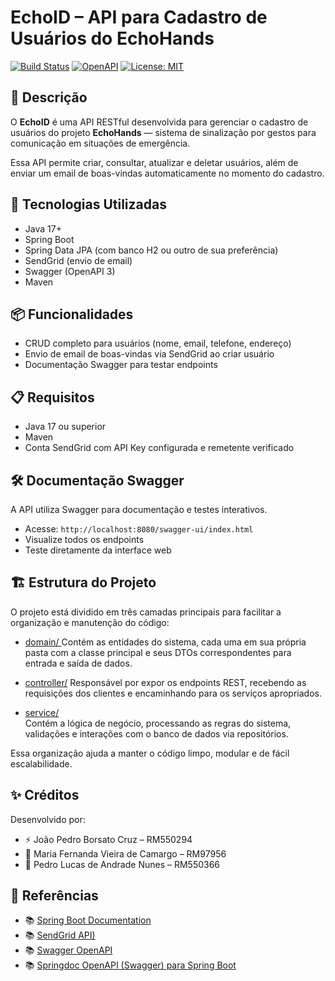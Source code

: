 # EchoID – API para Cadastro de Usuários do EchoHands

[![Build Status](https://img.shields.io/badge/build-passing-brightgreen)](https://github.com/seuusuario/EchoID/actions)
[![OpenAPI](https://img.shields.io/badge/OpenAPI-Swagger-blue)](http://localhost:8080/swagger-ui.html)
[![License: MIT](https://img.shields.io/badge/license-MIT-green)](LICENSE)

## 🚀 Descrição

O **EchoID** é uma API RESTful desenvolvida para gerenciar o cadastro de usuários do projeto **EchoHands** — sistema de sinalização por gestos para comunicação em situações de emergência.

Essa API permite criar, consultar, atualizar e deletar usuários, além de enviar um email de boas-vindas automaticamente no momento do cadastro.

## 🧰  Tecnologias Utilizadas

- Java 17+
- Spring Boot
- Spring Data JPA (com banco H2 ou outro de sua preferência)
- SendGrid (envio de email)
- Swagger (OpenAPI 3)
- Maven


## 📦 Funcionalidades

- CRUD completo para usuários (nome, email, telefone, endereço)
- Envio de email de boas-vindas via SendGrid ao criar usuário
- Documentação Swagger para testar endpoints

## 📋 Requisitos

- Java 17 ou superior
- Maven
- Conta SendGrid com API Key configurada e remetente verificado

## 🛠️ Documentação Swagger
A API utiliza Swagger para documentação e testes interativos.
- Acesse: `http://localhost:8080/swagger-ui/index.html`
- Visualize todos os endpoints
- Teste diretamente da interface web

## 🏗️ Estrutura do Projeto

O projeto está dividido em três camadas principais para facilitar a organização e manutenção do código:

- [domain/ ](./src/main/java/com/echohands/api/EchoID/domain) 
  Contém as entidades do sistema, cada uma em sua própria pasta com a classe principal e seus DTOs correspondentes para entrada e saída de dados.

- [controller/](./src/main/java/com/echohands/api/EchoID/controller) 
  Responsável por expor os endpoints REST, recebendo as requisições dos clientes e encaminhando para os serviços apropriados.

- [service/](./src/main/java/com/echohands/api/EchoID/service)  
  Contém a lógica de negócio, processando as regras do sistema, validações e interações com o banco de dados via repositórios.

Essa organização ajuda a manter o código limpo, modular e de fácil escalabilidade.


## ✨ Créditos

Desenvolvido por:
- ⚡ João Pedro Borsato Cruz – RM550294
- 💫 Maria Fernanda Vieira de Camargo – RM97956
- 🚀 Pedro Lucas de Andrade Nunes – RM550366

## 🚩 Referências

- 📚 [Spring Boot Documentation](https://spring.io/projects/spring-boot)
- 📚 [SendGrid API)](https://www.twilio.com/docs/sendgrid)
- 📚 [Swagger OpenAPI](https://swagger.io/specification/)
- 📚 [Springdoc OpenAPI (Swagger) para Spring Boot](https://springdoc.org/)  

